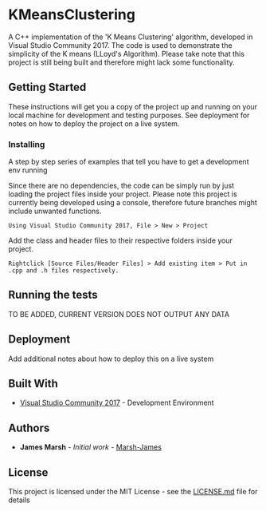 
# KMeansClustering 
A C++ implementation of the 'K Means Clustering' algorithm, developed in Visual Studio Community 2017. The code is used to demonstrate the simplicity of the K means (LLoyd's Algorithm). Please take note that this project is still being built and therefore might lack some functionality.
 
## Getting Started 
 
These instructions will get you a copy of the project up and running on your local machine for development and testing purposes. See deployment for notes on how to deploy the project on a live system. 
 
### Installing 
 
A step by step series of examples that tell you have to get a development env running 
 
Since there are no dependencies, the code can be simply run by just loading the project files inside your project. Please note this project is currently being developed using a console, therefore future branches might include unwanted functions. 
 
``` 
Using Visual Studio Community 2017, File > New > Project  
``` 
Add the class and header files to their respective folders inside your project.  
``` 
Rightclick [Source Files/Header Files] > Add existing item > Put in .cpp and .h files respectively. 
``` 
 
## Running the tests 
 
TO BE ADDED, CURRENT VERSION DOES NOT OUTPUT ANY DATA 
 
## Deployment 
 
Add additional notes about how to deploy this on a live system 
 
## Built With 
 
* [Visual Studio Community 2017](https://www.visualstudio.com/) - Development Environment 
 
## Authors 
 
* **James Marsh** - *Initial work* - [Marsh-James](https://github.com/Marsh-James) 
 
## License 
 
This project is licensed under the MIT License - see the [LICENSE.md](LICENSE.md) file for details 
 
